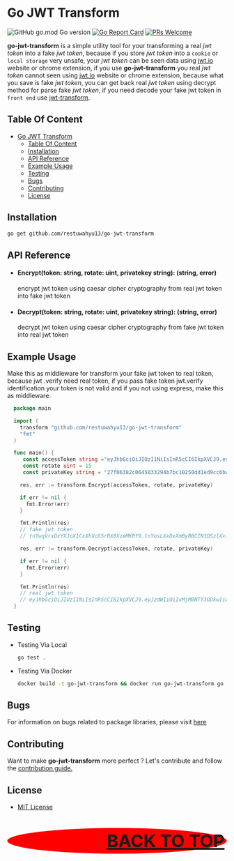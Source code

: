 # Go JWT Transform

![GitHub go.mod Go version](https://img.shields.io/github/go-mod/go-version/restuwahyu13/go-jwt-transform?style=flat)
[![Go Report Card](https://goreportcard.com/badge/github.com/restuwahyu13/go-jwt-transform)](https://goreportcard.com/report/github.com/restuwahyu13/go-jwt-transform)
[![PRs Welcome](https://img.shields.io/badge/PRs-welcome-brightgreen.svg?style=flat-square)](https://github.com/restuwahyu13/go-jwt-transform/blob/main/CONTRIBUTING.md)

**go-jwt-transform** is a simple utility tool for your transforming a real _jwt token_ into a fake _jwt token_, because if you
store _jwt token_ into a `cookie` or `local storage` very unsafe, your _jwt token_ can be seen data using [jwt.io](https://jwt.io)
website or chrome extension, if you use **go-jwt-transform** you real _jwt token_ cannot seen using [jwt.io](https://jwt.io)
website or chrome extension, because what you save is fake _jwt token_, you can get back real _jwt token_ using decrypt method for
parse fake _jwt token_, if you need decode your fake jwt token in `front end` use [jwt-transform](https://github.com/restuwahyu13/jwt-transform).

## Table Of Content

- [Go JWT Transform](#go-jwt-transform)
  - [Table Of Content](#table-of-content)
  - [Installation](#installation)
  - [API Reference](#api-reference)
  - [Example Usage](#example-usage)
  - [Testing](#testing)
  - [Bugs](#bugs)
  - [Contributing](#contributing)
  - [License](#license)

## Installation

```bash
go get github.com/restuwahyu13/go-jwt-transform
```

## API Reference

- #### Encrypt(token: string, rotate: uint, privatekey string): (string, error)

  encrypt jwt token using caesar cipher cryptography from real jwt token into fake jwt token

- #### Decrypt(token: string, rotate: uint, privatekey string): (string, error)

  decrypt jwt token using caesar cipher cryptography from fake jwt token into real jwt token

## Example Usage

Make this as middleware for transform your fake jwt token to real token, because jwt .verify need real token, if you pass
fake token jwt.verify identification your token is not valid and if you not using express, make this as middleware.

```go
  package main

  import (
    transform "github.com/restuwahyu13/go-jwt-transform"
    "fmt"
  )

  func main() {
     const accessToken string ="eyJhbGciOiJIUzI1NiIsInR5cCI6IkpXVCJ9.eyJzdWIiOiIxMjM0NTY3ODkwIiwibmFtZSI6IkpvaG4gRG9lIiwiaWF0IjoxNTE2MjM5MDIyfQ.SflKxwRJSMeKKF2QT4fwpMeJf36POk6yJV_adQssw5c"
     const rotate uint = 15
     const privateKey string = "27f06382c0645033294b7bc10250dd1ed9cc6bc5"

    res, err := transform.Encrypt(accessToken, rotate, privateKey)

    if err != nil {
      fmt.Error(err)
    }

    fmt.Println(res)
    // fake jwt token
    // tnYwqVrxDxYXJoX1CxXhXcG5rRX6XzeMKRY9.tnYosLXxDxXmByB0CIN3DSzlXxlxqbUiOHX6XzekpV4vGV9aXxlxpLU0XydmCIT2ByB5BSXnuF.HuaZmlGYHBtZZU2FI4uleBtYu36EDz6nYK_psFhhl5r

    res, err := transform.Decrypt(accessToken, rotate, privateKey)

    if err != nil {
      fmt.Error(err)
    }

    fmt.Println(res)
    // real jwt token
    // eyJhbGciOiJIUzI1NiIsInR5cCI6IkpXVCJ9.eyJzdWIiOiIxMjM0NTY3ODkwIiwibmFtZSI6IkpvaG4gRG9lIiwiaWF0IjoxNTE2MjM5MDIyfQ.SflKxwRJSMeKKF2QT4fwpMeJf36POk6yJV_adQssw5c
  }
```

## Testing

- Testing Via Local

  ```sh
  go test .
  ```

- Testing Via Docker

  ```sh
  docker build -t go-jwt-transform && docker run go-jwt-transform go test .
  ```

## Bugs

For information on bugs related to package libraries, please visit [here](https://github.com/restuwahyu13/go-jwt-transform/issues)

## Contributing

Want to make **go-jwt-transform** more perfect ? Let's contribute and follow the
[contribution guide.](https://github.com/restuwahyu13/go-jwt-transform/blob/main/CONTRIBUTING.md)

## License

- [MIT License](https://github.com/restuwahyu13/go-jwt-transform/blob/master/LICENSE.md)

<p align="right" style="padding: 5px; border-radius: 100%; background-color: red; font-size: 2.5rem;">
  <b><a href="#go-jwt-transform">BACK TO TOP</a></b>
</p>
